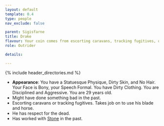 ```yaml
---
layout: default
template: 0.4
type: people
nav_exclude: false

parent: Sigisfarne
title: Drake
flavour: Your coin comes from escorting caravans, tracking fugitives, or lending your blade to a cause. You've been a saviour, an executioner, a hero, and even a villain. Yours is not a solitary path, however - you'll always have your horse.
role: Outrider

details:

---
```


{% include header_directories.md %}

- **Appearance**: You have a Statuesque Physique, Dirty Skin, and No Hair. Your Face is Bony, your Speech Formal. You have Dirty Clothing. You are Disciplined and Aggressive. You are 29 years old.
- Might have done something bad in the past.
- Escorting caravans or tracking fugitives. Takes job on to use his blade and horse.
- He has respect for the dead.
- Has worked with [Stone](Stone.md) in the past.
